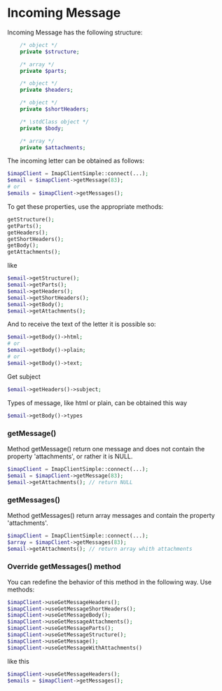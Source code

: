 # Incoming Message

Incoming Message has the following structure:

```php
    /* object */
    private $structure;

    /* array */
    private $parts;

    /* object */
    private $headers;

    /* object */
    private $shortHeaders;

    /* \stdClass object */
    private $body;

    /* array */
    private $attachments;
```

The incoming letter can be obtained as follows:
```php
$imapClient = ImapClientSimple::connect(...);
$email = $imapClient->getMessage(83);
# or
$emails = $imapClient->getMessages();
```

To get these properties, use the appropriate methods:
```php
getStructure();
getParts();
getHeaders();
getShortHeaders();
getBody();
getAttachments();
```

like
```php
$email->getStructure();
$email->getParts();
$email->getHeaders();
$email->getShortHeaders();
$email->getBody();
$email->getAttachments();
```

And to receive the text of the letter it is possible so:
```php
$email->getBody()->html;
# or
$email->getBody()->plain;
# or
$email->getBody()->text;
```

Get subject
```php
$email->getHeaders()->subject;
```

Types of message, like html or plain, can be obtained this way
```php
$email->getBody()->types
```

### getMessage()

Method getMessage() return one message
and does not contain the property 'attachments', or rather it is NULL.
```php
$imapClient = ImapClientSimple::connect(...);
$email = $imapClient->getMessage(83);
$email->getAttachments(); // return NULL
```

### getMessages()

Method getMessages() return array messages
and contain the property 'attachments'.
```php
$imapClient = ImapClientSimple::connect(...);
$array = $imapClient->getMessages(83);
$email->getAttachments(); // return array whith attachments
```

### Override getMessages() method

You can redefine the behavior of this method in the following way.
Use methods:
```php
$imapClient->useGetMessageHeaders();
$imapClient->useGetMessageShortHeaders();
$imapClient->useGetMessageBody();
$imapClient->useGetMessageAttachments();
$imapClient->useGetMessageParts();
$imapClient->useGetMessageStructure();
$imapClient->useGetMessage();
$imapClient->useGetMessageWithAttachments()
```

like this
```php
$imapClient->useGetMessageHeaders();
$emails = $imapClient->getMessages();
```
